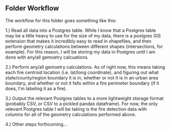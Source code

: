 ## Folder Workflow 

The workflow for this folder goes something like this: 

1.) Read all data into a Postgres table. While I know that a Postgres table may be a little heavy to use for the size of my data, there is a postgres GIS extension that makes it incredibly easy to read in shapefiles, and then perform geometry calculations between different shapes (intersections, for example). For this reason, I will be storing my data in Postgres until I am done with any/all gemoetry calcuations. 

2.) Perform any/all gemoetry calculations. As of right now, this means taking each fire centroid location (i.e. lat/long coordinate), and figuring out what state/county/region boundary it is in, whether or not it is in an urban area boundary, and whether or not it falls within a fire perimeter boundary (if it does, I'm labeling it as a fire). 

3.) Output the relevant Postgres tables to a more lightweight storage format (probably CSV, or CSV to a pickled pandas dataframe). For now, the only relevant Postgres table I will be taking is the fire detection data with columns for all of the geometry calculations performed above.

4.) Other steps forthcoming...



